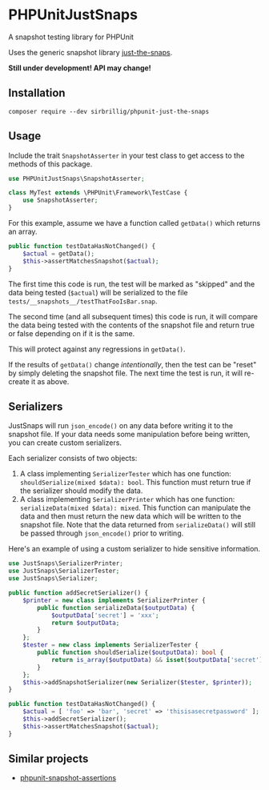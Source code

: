 # PHPUnitJustSnaps

A snapshot testing library for PHPUnit

Uses the generic snapshot library [just-the-snaps](https://github.com/sirbrillig/just-the-snaps).

**Still under development! API may change!**

## Installation

```
composer require --dev sirbrillig/phpunit-just-the-snaps
```

## Usage

Include the trait `SnapshotAsserter` in your test class to get access to the methods of this package.

```php
use PHPUnitJustSnaps\SnapshotAsserter;

class MyTest extends \PHPUnit\Framework\TestCase {
	use SnapshotAsserter;
}
```

For this example, assume we have a function called `getData()` which returns an array.

```php
public function testDataHasNotChanged() {
	$actual = getData();
	$this->assertMatchesSnapshot($actual);
}
```

The first time this code is run, the test will be marked as "skipped" and the data being tested (`$actual`) will be serialized to the file `tests/__snapshots__/testThatFooIsBar.snap`.

The second time (and all subsequent times) this code is run, it will compare the data being tested with the contents of the snapshot file and return true or false depending on if it is the same.

This will protect against any regressions in `getData()`.

If the results of `getData()` change _intentionally_, then the test can be "reset" by simply deleting the snapshot file. The next time the test is run, it will re-create it as above.

## Serializers

JustSnaps will run `json_encode()` on any data before writing it to the snapshot file. If your data needs some manipulation before being written, you can create custom serializers.

Each serializer consists of two objects:

1. A class implementing `SerializerTester` which has one function: `shouldSerialize(mixed $data): bool`. This function must return true if the serializer should modify the data.
2. A class implementing `SerializerPrinter` which has one function: `serializeData(mixed $data): mixed`. This function can manipulate the data and then must return the new data which will be written to the snapshot file. Note that the data returned from `serializeData()` will still be passed through `json_encode()` prior to writing.

Here's an example of using a custom serializer to hide sensitive information.

```php
use JustSnaps\SerializerPrinter;
use JustSnaps\SerializerTester;
use JustSnaps\Serializer;

public function addSecretSerializer() {
	$printer = new class implements SerializerPrinter {
		public function serializeData($outputData) {
			$outputData['secret'] = 'xxx';
			return $outputData;
		}
	};
	$tester = new class implements SerializerTester {
		public function shouldSerialize($outputData): bool {
			return is_array($outputData) && isset($outputData['secret']);
		}
	};
	$this->addSnapshotSerializer(new Serializer($tester, $printer));
}

public function testDataHasNotChanged() {
	$actual = [ 'foo' => 'bar', 'secret' => 'thisisasecretpassword' ];
	$this->addSecretSerializer();
	$this->assertMatchesSnapshot($actual);
}
```

## Similar projects

- [phpunit-snapshot-assertions](https://github.com/spatie/phpunit-snapshot-assertions)
